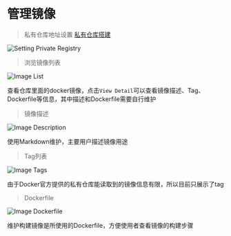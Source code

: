 # 管理镜像

> 私有仓库地址设置 [私有仓库搭建](build-registry.md)

![Setting Private Registry](_media/setting-private-registry.png)

> 浏览镜像列表

![Image List](_media/image-list.png)

查看仓库里面的docker镜像，点击`View Detail`可以查看镜像描述、Tag、Dockerfile等信息，其中描述和Dockerfile需要自行维护

> 镜像描述

![Image Description](_media/image-description.png)

使用Markdown维护，主要用户描述镜像用途

> Tag列表

![Image Tags](_media/image-tags.png)

由于Docker官方提供的私有仓库能读取到的镜像信息有限，所以目前只展示了tag

> Dockerfile

![Image Dockerfile](_media/image-dockerfile.png)

维护构建镜像是所使用的Dockerfile，方便使用者查看镜像的构建步骤